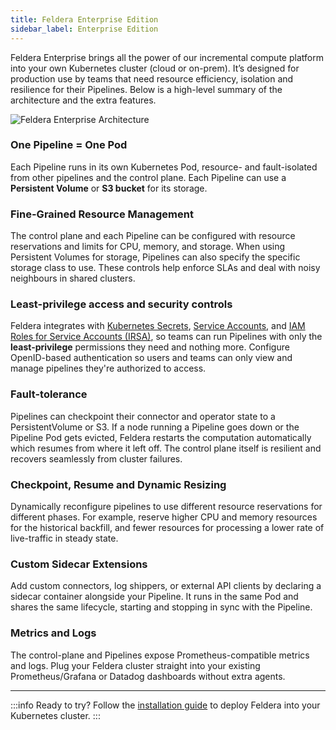 ```yaml
---
title: Feldera Enterprise Edition
sidebar_label: Enterprise Edition
---
```


Feldera Enterprise brings all the power of our incremental compute platform into your own Kubernetes cluster (cloud or on-prem). It’s designed for production use by teams that need resource efficiency, isolation and resilience for their Pipelines. Below is a high-level summary of the architecture and the extra features.


<div style={{ textAlign: 'center' }}>
<img
  src="/img/enterprise-architecture.png"
  alt="Feldera Enterprise Architecture"
  style={{ width: '70%', maxWidth: '800px' }}
/>
</div>


### One Pipeline = One Pod
  Each Pipeline runs in its own Kubernetes Pod, resource- and fault-isolated from other pipelines and the control plane. Each Pipeline can use a **Persistent Volume** or **S3 bucket** for its storage.

### Fine-Grained Resource Management
   The control plane and each Pipeline can be configured with resource reservations and limits for CPU, memory, and storage. When using Persistent Volumes for storage, Pipelines can also specify the specific storage class to use. These controls help enforce SLAs and deal with noisy neighbours in shared clusters.

### Least-privilege access and security controls
   Feldera integrates with [Kubernetes Secrets](/connectors/secret-references), [Service Accounts](https://kubernetes.io/docs/concepts/security/service-accounts/), and [IAM Roles for Service Accounts (IRSA)](https://docs.aws.amazon.com/eks/latest/userguide/iam-roles-for-service-accounts.html), so teams can run Pipelines with only the **least-privilege** permissions they need and nothing more. Configure OpenID-based authentication so users and teams can only view and manage pipelines they're authorized to access.

### Fault-tolerance
  Pipelines can checkpoint their connector and operator state to a PersistentVolume or S3. If a node running a Pipeline goes down or the Pipeline Pod gets evicted, Feldera restarts the computation automatically which resumes from where it left off. The control plane itself is resilient and recovers seamlessly from cluster failures.

### Checkpoint, Resume and Dynamic Resizing
  Dynamically reconfigure pipelines to use different resource reservations for different phases. For example, reserve higher CPU and memory resources for the historical backfill, and fewer resources for processing a lower rate of live-traffic in steady state.

### Custom Sidecar Extensions
  Add custom connectors, log shippers, or external API clients by declaring a sidecar container alongside your Pipeline. It runs in the same Pod and shares the same lifecycle, starting and stopping in sync with the Pipeline.

### Metrics and Logs
  The control-plane and Pipelines expose Prometheus-compatible metrics and logs. Plug your Feldera cluster straight into your existing Prometheus/Grafana or Datadog dashboards without extra agents.

---
:::info
   Ready to try? Follow the [installation guide](/get-started/enterprise/) to deploy Feldera into your Kubernetes cluster.
:::
